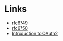 # Links

- [rfc6749](https://tools.ietf.org/html/rfc6749)
- [rfc6750](https://tools.ietf.org/html/rfc6750)
- [Introduction to OAuth2](https://www.digitalocean.com/community/tutorials/an-introduction-to-oauth-2)
